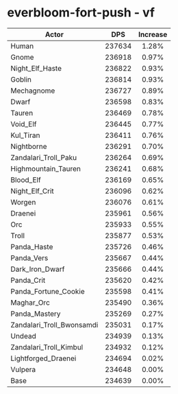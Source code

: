 # everbloom-fort-push - vf
| Actor | DPS | Increase |
|---|:---:|:---:|
|Human|237634|1.28%|
|Gnome|236918|0.97%|
|Night_Elf_Haste|236822|0.93%|
|Goblin|236814|0.93%|
|Mechagnome|236727|0.89%|
|Dwarf|236598|0.83%|
|Tauren|236469|0.78%|
|Void_Elf|236445|0.77%|
|Kul_Tiran|236411|0.76%|
|Nightborne|236291|0.70%|
|Zandalari_Troll_Paku|236264|0.69%|
|Highmountain_Tauren|236241|0.68%|
|Blood_Elf|236169|0.65%|
|Night_Elf_Crit|236096|0.62%|
|Worgen|236076|0.61%|
|Draenei|235961|0.56%|
|Orc|235933|0.55%|
|Troll|235877|0.53%|
|Panda_Haste|235726|0.46%|
|Panda_Vers|235667|0.44%|
|Dark_Iron_Dwarf|235666|0.44%|
|Panda_Crit|235620|0.42%|
|Panda_Fortune_Cookie|235598|0.41%|
|Maghar_Orc|235490|0.36%|
|Panda_Mastery|235269|0.27%|
|Zandalari_Troll_Bwonsamdi|235031|0.17%|
|Undead|234939|0.13%|
|Zandalari_Troll_Kimbul|234932|0.12%|
|Lightforged_Draenei|234694|0.02%|
|Vulpera|234648|0.00%|
|Base|234639|0.00%|
